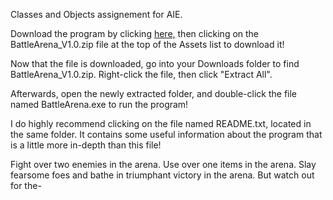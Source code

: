 Classes and Objects assignement for AIE.

Download the program by clicking [here,](https://github.com/charlie-flynn/BattleArena/releases) then clicking on the BattleArena_V1.0.zip file at the top of the Assets list to download it!

Now that the file is downloaded, go into your Downloads folder to find BattleArena_V1.0.zip. Right-click the file, then click "Extract All".

Afterwards, open the newly extracted folder, and double-click the file named BattleArena.exe to run the program!

I do highly recommend clicking on the file named README.txt, located in the same folder. It contains some useful information about the program that is a little more in-depth than this file!

Fight over two enemies in the arena. Use over one items in the arena. Slay fearsome foes and bathe in triumphant victory in the arena. But watch out for the-

